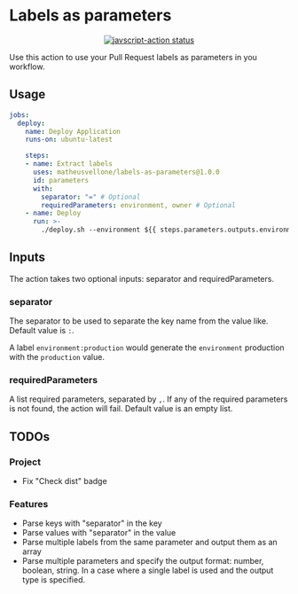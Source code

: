 # Labels as parameters

<p align="center">
  <a href="https://github.com/actions/javascript-action/actions"><img alt="javscript-action status" src="https://github.com/matheusvellone/labels-as-parameters/actions/workflows/check-dist.yml/badge.svg"></a>
</p>

Use this action to use your Pull Request labels as parameters in you workflow.

## Usage

```yml
jobs:
  deploy:
    name: Deploy Application
    runs-on: ubuntu-latest

    steps:
    - name: Extract labels
      uses: matheusvellone/labels-as-parameters@1.0.0
      id: parameters
      with:
        separator: "=" # Optional
        requiredParameters: environment, owner # Optional
    - name: Deploy
      run: >-
        ./deploy.sh --environment ${{ steps.parameters.outputs.environment }} --assignee ${{ steps.parameters.outputs.assignee[0] }} --assignee ${{ steps.parameters.outputs.assignee[1] }}
```

## Inputs
The action takes two optional inputs: separator and requiredParameters.

### separator
The separator to be used to separate the key name from the value like.
Default value is `:`.

A label `environment:production` would generate the `environment` production with the `production` value.
### requiredParameters
A list required parameters, separated by `,`. If any of the required parameters is not found, the action will fail.
Default value is an empty list.

## TODOs
### Project
- Fix "Check dist" badge

### Features
- Parse keys with "separator" in the key
- Parse values with "separator" in the value
- Parse multiple labels from the same parameter and output them as an array
- Parse multiple parameters and specify the output format: number, boolean, string. In a case where a single label is used and the output type is specified.

